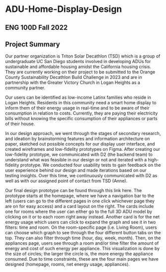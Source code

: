 # ADU-Home-Display-Design
## ENG 100D Fall 2022
## Project Summary

Our partner organization is Triton Solar Decathlon (TSD) which is a group of undergraduate UC San Diego students involved in developing ADUs for sustainable and affordable housing amidst the California housing crisis. They are currently working on their project to be submitted to the Orange County Sustainability Decathlon Build Challenge in 2023 and are in partnership with the Greater Victory Church in Logan Heights as a community partner. 

Our users can be identified as low-income Latinx families who reside in Logan Heights. Residents in this community need a smart home display to inform them of their energy usage in real-time and to be aware of their consumption in relation to costs. Currently, they are paying their electricity bills without knowing the specific consumption of their appliances or parts of their house. 

In our design approach, we went through the stages of secondary research, and ideation by brainstorming features and information architecture on paper, sketched out possible concepts for our display user interface, and created wireframes and low-fidelity prototypes on Figma. After creating our low-fidelity prototype, we communicated with D2 (the backend team) to understand what was feasible in our design or not and iterated with a high-fidelity prototype. We conducted four usability tests to gain feedback on the user experience behind our design and made iterations based on our testing insights. Over this time, we continuously communicated with D2 as well as with our assigned point of contact from TSD (Anne). 

Our final design prototype can be found through this link here. The prototype starts at the homepage, where we have a navigation bar to the left (users can go to the different pages in one click whichever page they are on for easy access) and a card layout on the right. The cards include one for rooms where the user can either go to the full 3D ADU model by clicking on it or to each room right away instead. Another card is for the net energy usage which users can click to expand the graph and see it in two filters: time and room. On the room-specific page (i.e. Living Room), users can choose which graph to see through the four different button tabs on the top. They can also filter through time (hour, day, week, month). Then, on the appliances page, users see through a room and/or time filter the amount of energy and cost of such energy per appliance. This visualization is done by the size of circles; the larger the circle is, the more energy the appliance consumed. Due to time constraints, these are the four main pages we have designed (homepage, rooms, net energy usage, appliances). 
